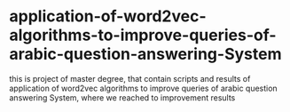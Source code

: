 # application-of-word2vec-algorithms-to-improve-queries-of-arabic-question-answering-System
this is project of master degree, that contain scripts and results of application of word2vec algorithms to improve queries of arabic question answering System, where we reached to improvement results 
